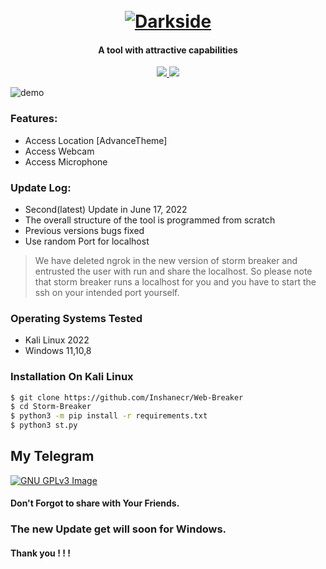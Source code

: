 <h1 align="center">
  <br>
  <a href="https://github.com/ultrasecurity/Web-killer"><img src="https://github.com/Inshanecr/Web-killer/tree/main/lib/image/Screenshot_20220627-001359-1-1.jpg" alt="Darkside"></a>

</h1>

<h4 align="center">A tool with attractive capabilities</h4>

<p align="center">
  <a href="http://python.org">
    <img src="https://img.shields.io/badge/python-v3-blue">
  </a>
  </a>

  <a href="https://www.microsoft.com/de-de/">
    <img src="https://img.shields.io/badge/platform-Linux-red">
  </a>
</p>

![demo](https://github.com/Inshanecr/StormBreaker/blob/main/IMG_20220521_205527_797.jpg)

### Features:

- Access Location [AdvanceTheme]
- Access Webcam
- Access Microphone



### Update Log:
- Second(latest) Update in  June 17, 2022
- The overall structure of the tool is programmed from scratch
- Previous versions bugs fixed
- Use random Port for localhost
> We have deleted ngrok in the new version of storm breaker and entrusted the user with run and share the localhost. So please note that storm breaker runs a localhost for you and you have to start the ssh on your intended port yourself.




### Operating Systems Tested

- Kali Linux 2022
- Windows 11,10,8


### Installation On Kali Linux


```bash
$ git clone https://github.com/Inshanecr/Web-Breaker
$ cd Storm-Breaker
$ python3 -m pip install -r requirements.txt
$ python3 st.py
```

## My Telegram
[![GNU GPLv3 Image](https://telegram.org/img/t_logo.png)](http://t.me/LooQaat)

#### Don't Forgot to share with Your Friends. 
### The new Update get will soon for Windows.
#### Thank you ! ! ! 
